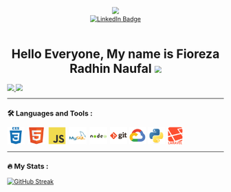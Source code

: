 <div id="header" align="center">
  <img src="[https://media.giphy.com/media/vLlpbDafjgHystuJ0a/giphy.gif](https://giphy.com/gifs/marvel-guardians-of-the-galaxy-2-3o7budMRwZvNGJ3pyE)" width="100"/>
  <div id="badges">
  <a href="https://www.linkedin.com/in/fiorezarn">
    <img src="https://img.shields.io/badge/LinkedIn-blue?style=for-the-badge&logo=linkedin&logoColor=white" alt="LinkedIn Badge"/>
  </a>
</div>
     <img src="https://komarev.com/ghpvc/?username=Fiorezarn&style=flat-square&color=blue" alt=""/>
<h1>
  Hello Everyone, My name is Fioreza Radhin Naufal
  <img src="https://media.giphy.com/media/hvRJCLFzcasrR4ia7z/giphy.gif" width="30px"/>
</h1>
</div>


<p align="left">
<a href="https://github.com/Fiorezarn">
  <img height="180em" src="https://github-readme-stats-eight-theta.vercel.app/api?username=Fiorezarn&show_icons=true&theme=algolia&include_all_commits=true&count_private=true"/>
  <img height="180em" src="https://github-readme-stats-eight-theta.vercel.app/api/top-langs/?username=Fiorezarn&layout=compact&langs_count=8&theme=algolia"/>
</a>
</p>

---

### :hammer_and_wrench: Languages and Tools :
<div>
  <img src="https://github.com/devicons/devicon/blob/master/icons/css3/css3-plain-wordmark.svg"  title="CSS3" alt="CSS" width="40" height="40"/>&nbsp;
  <img src="https://github.com/devicons/devicon/blob/master/icons/html5/html5-original.svg" title="HTML5" alt="HTML" width="40" height="40"/>&nbsp;
  <img src="https://github.com/devicons/devicon/blob/master/icons/javascript/javascript-original.svg" title="JavaScript" alt="JavaScript" width="40" height="40"/>&nbsp;
  <img src="https://github.com/devicons/devicon/blob/master/icons/mysql/mysql-original-wordmark.svg" title="MySQL"  alt="MySQL" width="40" height="40"/>&nbsp;
  <img src="https://github.com/devicons/devicon/blob/master/icons/nodejs/nodejs-original-wordmark.svg" title="NodeJS" alt="NodeJS" width="40" height="40"/>&nbsp;
  <img src="https://github.com/devicons/devicon/blob/master/icons/git/git-original-wordmark.svg" title="Git" **alt="Git" width="40" height="40"/>
    <img src="https://github.com/devicons/devicon/blob/master/icons/googlecloud/googlecloud-original.svg" title="GoogleCloud" **alt="GoogleCloud" width="40" height="40"/>
     <img src="https://github.com/devicons/devicon/blob/master/icons/python/python-original.svg" title="Python" **alt="Python" width="40" height="40"/>
      <img src="https://github.com/devicons/devicon/blob/master/icons/laravel/laravel-plain-wordmark.svg" title="Laravel" **alt="Laravel" width="40" height="40"/>
</div>


---
### :fire: My Stats :
[![GitHub Streak](http://github-readme-streak-stats.herokuapp.com?user=Fiorezarn&theme=dark&background=000000)](https://git.io/streak-stats)
